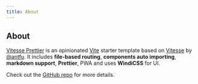 ```yaml
---
title: About
---
```


<div>
  <!-- You can use Vue components inside markdown -->
  <carbon-dicom-overlay class="-mb-10 text-4xl" />
  <h2 class="!font-normal !text-xl">About</h2>
</div>

[Vitesse Prettier](https://github.com/johannschopplich/vitesse-prettier) is an opinionated [Vite](https://github.com/vitejs/vite) starter template based on [Vitesse](https://github.com/antfu/vitesse) by [@antfu](https://github.com/antfu). It includes **file-based routing**, **components auto importing**, **markdown support**, **Prettier**, PWA and uses **WindiCSS** for UI.

Check out the [GitHub repo](https://github.com/johannschopplich/vitesse-prettier) for more details.
